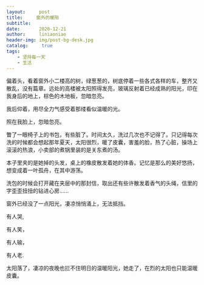 ```yaml
---
layout:     post
title:     窗外的暖阳
subtitle:   
date:       2020-12-21
author:     liniaoniao
header-img: img/post-bg-desk.jpg
catalog: 	 true
tags:
    - 坚持每一天
    - 生活
---
```


偏着头，看着窗外小二楼高的树，绿葱葱的，树底停着一些各式各样的车，整齐又散乱，没有篇章。远处的高楼被太阳照得发亮，玻璃反射着已经成熟的阳光，印在我身后的地上，棕色的木地板，忽暗忽亮。

我后仰着，用尽全力气感受着那缕看似温暖的光。

照在我脸上，忽暗忽亮。

瞥了一眼椅子上的书包，有些脏了。时间太久，洗过几次也不记得了。只记得每次洗的时候都会想起那年夏天，太阳很烈，暖了皮囊，害羞的脸，热了心脏，操场上滚滚的热浪，小卖部的煮锅里装的是关东煮的汤。

本子里夹的是她掉的头发，桌上的橡皮散发着她的体香。记忆是那么的美好悠扬，想变成着一叶孤舟，在其中游荡。

洗包的时候会打开藏在夹层中的那封信，取出还有些许散发着香气的头绳，信里的字歪歪扭扭的钻进心房......

窗外已经没了一点阳光，凄凉悄悄涌上，无法抵挡。

有人哭,

有人笑，

有人输，

有人老.

太阳落了，凄凉的夜晚也拦不住明日的温暖阳光，她走了，在烈的太阳也只能温暖皮囊。

